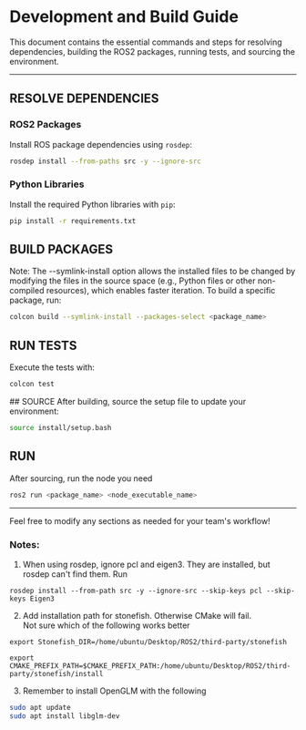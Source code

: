 # Development and Build Guide

This document contains the essential commands and steps for resolving dependencies, building the ROS2 packages, running tests, and sourcing the environment.

---

## RESOLVE DEPENDENCIES

### ROS2 Packages
Install ROS package dependencies using `rosdep`:

```bash
rosdep install --from-paths src -y --ignore-src
```

### Python Libraries
Install the required Python libraries with `pip`:
```bash
pip install -r requirements.txt
```

## BUILD PACKAGES
 Note: The --symlink-install option allows the installed files to be changed by modifying the files in the source space (e.g., Python files or other non-compiled resources), which enables faster iteration.
To build a specific package, run:

```bash
colcon build --symlink-install --packages-select <package_name>
```

## RUN TESTS
Execute the tests with:

```bash
colcon test
```

## SOURCE
After building, source the setup file to update your environment:

```bash
source install/setup.bash
```

## RUN
After sourcing, run the node you need

```bash
ros2 run <package_name> <node_executable_name>
```
---

Feel free to modify any sections as needed for your team's workflow!

### Notes:

1. When using rosdep, ignore pcl and eigen3. They are installed, but rosdep can't find them. Run<br>
```
rosdep install --from-path src -y --ignore-src --skip-keys pcl --skip-keys Eigen3
```

2. Add installation path for stonefish. Otherwise CMake will fail. <br>
Not sure which of the following works better<br>
 ```
 export Stonefish_DIR=/home/ubuntu/Desktop/ROS2/third-party/stonefish
 ```
 ```
 export CMAKE_PREFIX_PATH=$CMAKE_PREFIX_PATH:/home/ubuntu/Desktop/ROS2/third-party/stonefish/install
 ```

3. Remember to install OpenGLM with the following
```bash
sudo apt update
sudo apt install libglm-dev
```
